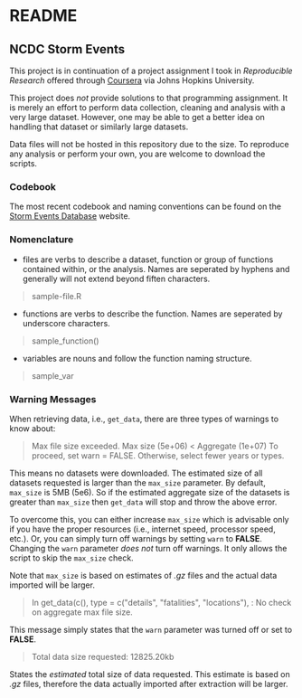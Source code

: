 # README

## NCDC Storm Events

This project is in continuation of a project assignment I took in *Reproducible Research* offered through [Coursera](http://www.coursera.org) via Johns Hopkins University. 

This project does *not* provide solutions to that programming assignment. It is merely an effort to perform data collection, cleaning and analysis with a very large dataset. However, one may be able to get a better idea on handling that dataset or similarly large datasets. 

Data files will not be hosted in this repository due to the size. To reproduce any analysis or perform your own, you are welcome to download the scripts. 

### Codebook

The most recent codebook and naming conventions can be found on the [Storm Events Database](https://www.ncdc.noaa.gov/stormevents/ftp.jsp) website.

### Nomenclature

* files are verbs to describe a dataset, function or group of functions contained within, or the analysis. Names are seperated by hyphens and generally will not extend beyond fiften characters.

> sample-file.R

* functions are verbs to describe the function. Names are seperated by underscore characters.

> sample_function()

* variables are nouns and follow the function naming structure.

> sample_var

### Warning Messages

When retrieving data, i.e., `get_data`, there are three types of warnings to know about:

> Max file size exceeded. Max size (5e+06) < Aggregate (1e+07) To proceed, set warn = FALSE. Otherwise, select fewer years or types.

This means no datasets were downloaded. The estimated size of all datasets requested is larger than the  `max_size` parameter. By default, `max_size` is 5MB (5e6). So if the estimated aggregate size of the datasets is greater than `max_size` then `get_data` will stop and throw the above error.

To overcome this, you can either increase `max_size` which is advisable only if you have the proper resources (i.e., internet speed, processor speed, etc.). Or, you can simply turn off warnings by setting `warn` to **FALSE**. Changing the `warn` parameter *does not* turn off warnings. It only allows the script to skip the `max_size` check.

Note that `max_size` is based on estimates of *.gz* files and the actual data imported will be larger. 

> In get_data(c(), type = c("details", "fatalities", "locations"),  :
  No check on aggregate max file size.

This message simply states that the `warn` parameter was turned off or set to **FALSE**.

> Total data size requested: 12825.20kb

States the *estimated* total size of data requested. This estimate is based on *.gz* files, therefore the data actually imported after extraction will be larger. 
